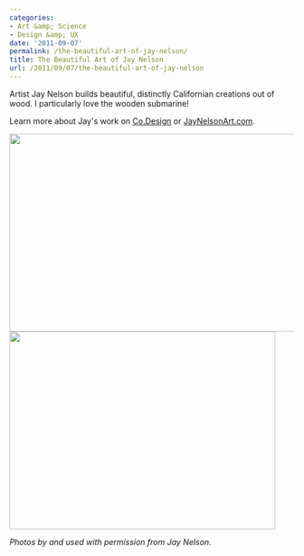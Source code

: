 ```yaml
---
categories:
- Art &amp; Science
- Design &amp; UX
date: '2011-09-07'
permalink: /the-beautiful-art-of-jay-nelson/
title: The Beautiful Art of Jay Nelson
url: /2011/09/07/the-beautiful-art-of-jay-nelson
---
```


Artist Jay Nelson builds beautiful, distinctly Californian creations out of wood. I particularly love the wooden submarine!

Learn more about Jay's work on <a href="http://www.fastcodesign.com/1664599/bucky-fuller-meets-the-california-beach-in-artist-s-whimsical-wooden-pods">Co.Design</a> or <a href="http://news.jaynelsonart.com/">JayNelsonArt.com</a>.

<img src="https://gomakethings.com/wp-content/uploads/2011/09/Car-524x350.jpg" alt="" title="Car by Jay Nelson" width="524" height="350" class="aligncenter size-medium wp-image-1173" />

<img src="https://gomakethings.com/wp-content/uploads/2011/09/Submarine-470x350.jpg" alt="" title="Submarine by Jay Nelson" width="470" height="350" class="aligncenter size-medium wp-image-1174" />

<em>Photos by and used with permission from Jay Nelson.</em>